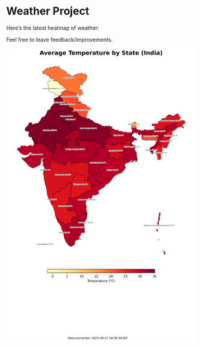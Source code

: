 # Weather Project

Here’s the latest heatmap of weather:

Feel free to leave feedback/improvements.

![India Heatmap](docs/assets/india_heatmap.png?v=CFDAD4)
